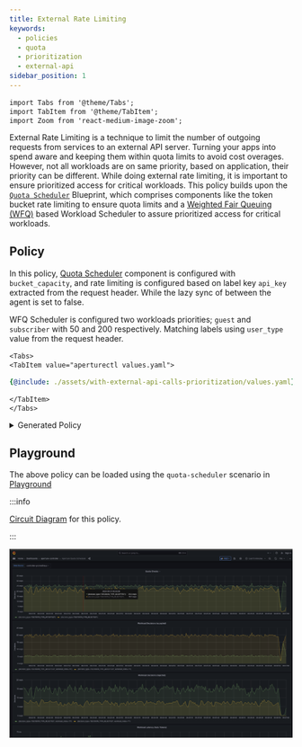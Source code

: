 ```yaml
---
title: External Rate Limiting
keywords:
  - policies
  - quota
  - prioritization
  - external-api
sidebar_position: 1
---
```


```mdx-code-block
import Tabs from '@theme/Tabs';
import TabItem from '@theme/TabItem';
import Zoom from 'react-medium-image-zoom';
```

External Rate Limiting is a technique to limit the number of outgoing requests
from services to an external API server. Turning your apps into spend aware and
keeping them within quota limits to avoid cost overages. However, not all
workloads are on same priority, based on application, their priority can be
different. While doing external rate limiting, it is important to ensure
prioritized access for critical workloads. This policy builds upon the
[`Quota Scheduler`](/reference/policies/bundled-blueprints/policies/quota-scheduler.md)
Blueprint, which comprises components like the token bucket rate limiting to
ensure quota limits and a
[Weighted Fair Queuing (WFQ)](/concepts/load-scheduler.md#scheduler) based
Workload Scheduler to assure prioritized access for critical workloads.

## Policy

In this policy,
[Quota Scheduler](/reference/policies/bundled-blueprints/policies/quota-scheduler.md#policy-quota-scheduler)
component is configured with `bucket_capacity`, and rate limiting is configured
based on label key `api_key` extracted from the request header. While the lazy
sync of between the agent is set to false.

WFQ Scheduler is configured two workloads priorities; `guest` and `subscriber`
with 50 and 200 respectively. Matching labels using `user_type` value from the
request header.

```mdx-code-block
<Tabs>
<TabItem value="aperturectl values.yaml">
```

```yaml
{@include: ./assets/with-external-api-calls-prioritization/values.yaml}
```

```mdx-code-block
</TabItem>
</Tabs>

```

<details><summary>Generated Policy</summary>
<p>

```yaml
{@include: ./assets/with-external-api-calls-prioritization/policy.yaml}
```

</p>
</details>

## Playground

The above policy can be loaded using the `quota-scheduler` scenario in
[Playground](https://github.com/fluxninja/aperture/blob/main/playground/README.md)

:::info

[Circuit Diagram](./assets/with-external-api-calls-prioritization/graph.mmd.svg)
for this policy.

:::

<Zoom>

![External Rate Limiting With Prioritization ](./assets/with-external-api-calls-prioritization/dashboard.png)

</Zoom>
